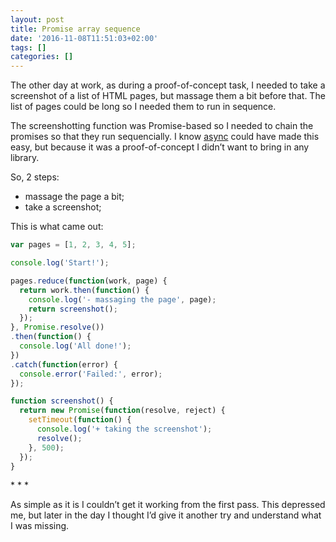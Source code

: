 ```yaml
---
layout: post
title: Promise array sequence
date: '2016-11-08T11:51:03+02:00'
tags: []
categories: []
---
```

The other day at work, as during a proof-of-concept task, I needed to
take a screenshot of a list of HTML pages, but massage them a bit before
that. The list of pages could be long so I needed them to run in
sequence.

The screenshotting function was Promise-based so I needed to chain the
promises so that they run sequencially. I know
[async](http://caolan.github.io/async/) could have made this easy, but
because it was a proof-of-concept I didn’t want to bring in any library.

So, 2 steps:

* massage the page a bit;
* take a screenshot;

This is what came out:

```js
var pages = [1, 2, 3, 4, 5];

console.log('Start!');

pages.reduce(function(work, page) {
  return work.then(function() {
    console.log('- massaging the page', page);
    return screenshot();
  });
}, Promise.resolve())
.then(function() {
  console.log('All done!');
})
.catch(function(error) {
  console.error('Failed:', error);
});

function screenshot() {
  return new Promise(function(resolve, reject) {
    setTimeout(function() {
      console.log('+ taking the screenshot');
      resolve();
    }, 500);
  });
}
```

\* * *

As simple as it is I couldn’t get it working from the first pass. This
depressed me, but later in the day I thought I’d give it another try and
understand what I was missing.
